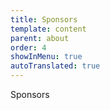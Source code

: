 ```yaml
---
title: Sponsors
template: content
parent: about
order: 4
showInMenu: true
autoTranslated: true
---
```


Sponsors
